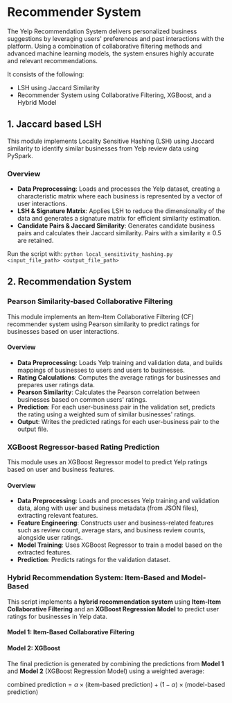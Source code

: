 # Recommender System
The Yelp Recommendation System delivers personalized business suggestions by leveraging users' preferences and past interactions with the platform. Using a combination of collaborative filtering methods and advanced machine learning models, the system ensures highly accurate and relevant recommendations.

It consists of the following:

- LSH using Jaccard Similarity
- Recommender System using Collaborative Filtering, XGBoost, and a Hybrid Model

## 1. Jaccard based LSH

This module implements Locality Sensitive Hashing (LSH) using Jaccard similarity to identify similar businesses from Yelp review data using PySpark.

### Overview

- **Data Preprocessing**: Loads and processes the Yelp dataset, creating a characteristic matrix where each business is represented by a vector of user interactions.
- **LSH & Signature Matrix**: Applies LSH to reduce the dimensionality of the data and generates a signature matrix for efficient similarity estimation.
- **Candidate Pairs & Jaccard Similarity**: Generates candidate business pairs and calculates their Jaccard similarity. Pairs with a similarity ≥ 0.5 are retained.

Run the script with: `python local_sensitivity_hashing.py <input_file_path> <output_file_path>`

## 2. Recommendation System

### Pearson Similarity-based Collaborative Filtering

This module implements an Item-Item Collaborative Filtering (CF) recommender system using Pearson similarity to predict ratings for businesses based on user interactions.

#### Overview

- **Data Preprocessing**: Loads Yelp training and validation data, and builds mappings of businesses to users and users to businesses.
- **Rating Calculations**: Computes the average ratings for businesses and prepares user ratings data.
- **Pearson Similarity**: Calculates the Pearson correlation between businesses based on common users' ratings.
- **Prediction**: For each user-business pair in the validation set, predicts the rating using a weighted sum of similar businesses' ratings.
- **Output**: Writes the predicted ratings for each user-business pair to the output file.

### XGBoost Regressor-based Rating Prediction

This module uses an XGBoost Regressor model to predict Yelp ratings based on user and business features.

#### Overview

- **Data Preprocessing**: Loads and processes Yelp training and validation data, along with user and business metadata (from JSON files), extracting relevant features.
- **Feature Engineering**: Constructs user and business-related features such as review count, average stars, and business review counts, alongside user ratings.
- **Model Training**: Uses XGBoost Regressor to train a model based on the extracted features.
- **Prediction**: Predicts ratings for the validation dataset.

### Hybrid Recommendation System: Item-Based and Model-Based

This script implements a **hybrid recommendation system** using **Item-Item Collaborative Filtering** and an **XGBoost Regression Model** to predict user ratings for businesses in Yelp data.

#### Model 1: Item-Based Collaborative Filtering
#### Model 2: XGBoost

The final prediction is generated by combining the predictions from **Model 1** and **Model 2** (XGBoost Regression Model) using a weighted average:

$\text{combined prediction} = \alpha \times (\text{item-based prediction}) + (1 - \alpha) \times (\text{model-based prediction})$

